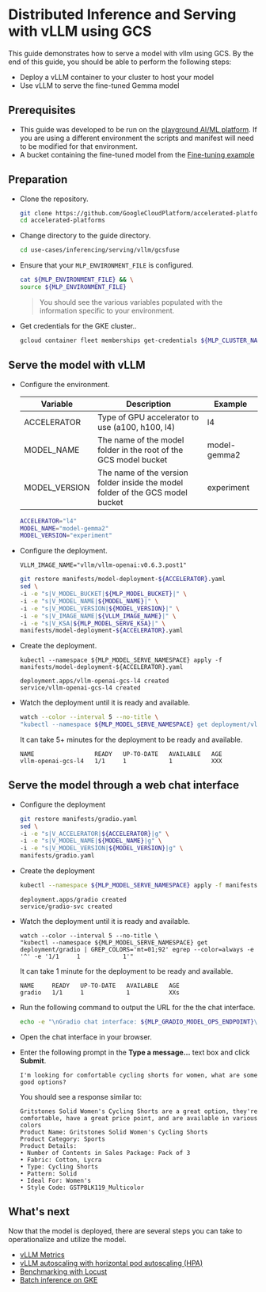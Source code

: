 # Distributed Inference and Serving with vLLM using GCS

This guide demonstrates how to serve a model with vllm using GCS. By the end of this guide, you should be able to perform the following steps:

- Deploy a vLLM container to your cluster to host your model
- Use vLLM to serve the fine-tuned Gemma model

## Prerequisites

- This guide was developed to be run on the [playground AI/ML platform](/platforms/gke-aiml/playground/README.md). If you are using a different environment the scripts and manifest will need to be modified for that environment.
- A bucket containing the fine-tuned model from the [Fine-tuning example](/use-cases/model-fine-tuning-pipeline/fine-tuning/pytorch/README.md)

## Preparation

- Clone the repository.

  ```sh
  git clone https://github.com/GoogleCloudPlatform/accelerated-platforms && \
  cd accelerated-platforms
  ```

- Change directory to the guide directory.

  ```sh
  cd use-cases/inferencing/serving/vllm/gcsfuse
  ```

- Ensure that your `MLP_ENVIRONMENT_FILE` is configured.

  ```sh
  cat ${MLP_ENVIRONMENT_FILE} && \
  source ${MLP_ENVIRONMENT_FILE}
  ```

  > You should see the various variables populated with the information specific to your environment.

- Get credentials for the GKE cluster..

  ```sh
  gcloud container fleet memberships get-credentials ${MLP_CLUSTER_NAME} --project ${MLP_PROJECT_ID}
  ```

## Serve the model with vLLM

- Configure the environment.

  | Variable      | Description                                                                    | Example      |
  | ------------- | ------------------------------------------------------------------------------ | ------------ |
  | ACCELERATOR   | Type of GPU accelerator to use (a100, h100, l4)                                | l4           |
  | MODEL_NAME    | The name of the model folder in the root of the GCS model bucket               | model-gemma2 |
  | MODEL_VERSION | The name of the version folder inside the model folder of the GCS model bucket | experiment   |

  ```sh
  ACCELERATOR="l4"
  MODEL_NAME="model-gemma2"
  MODEL_VERSION="experiment"
  ```

- Configure the deployment.

  ```
  VLLM_IMAGE_NAME="vllm/vllm-openai:v0.6.3.post1"
  ```

  ```sh
  git restore manifests/model-deployment-${ACCELERATOR}.yaml
  sed \
  -i -e "s|V_MODEL_BUCKET|${MLP_MODEL_BUCKET}|" \
  -i -e "s|V_MODEL_NAME|${MODEL_NAME}|" \
  -i -e "s|V_MODEL_VERSION|${MODEL_VERSION}|" \
  -i -e "s|V_IMAGE_NAME|${VLLM_IMAGE_NAME}|" \
  -i -e "s|V_KSA|${MLP_MODEL_SERVE_KSA}|" \
  manifests/model-deployment-${ACCELERATOR}.yaml
  ```

- Create the deployment.

  ```
  kubectl --namespace ${MLP_MODEL_SERVE_NAMESPACE} apply -f manifests/model-deployment-${ACCELERATOR}.yaml
  ```

  ```
  deployment.apps/vllm-openai-gcs-l4 created
  service/vllm-openai-gcs-l4 created
  ```

- Watch the deployment until it is ready and available.

  ```sh
  watch --color --interval 5 --no-title \
  "kubectl --namespace ${MLP_MODEL_SERVE_NAMESPACE} get deployment/vllm-openai-gcs-${ACCELERATOR} | GREP_COLORS='mt=01;92' egrep --color=always -e '^' -e '1/1     1            1'"
  ```

  It can take 5+ minutes for the deployment to be ready and available.

  ```
  NAME                 READY   UP-TO-DATE   AVAILABLE   AGE
  vllm-openai-gcs-l4   1/1     1            1           XXX
  ```

## Serve the model through a web chat interface

- Configure the deployment

  ```sh
  git restore manifests/gradio.yaml
  sed \
  -i -e "s|V_ACCELERATOR|${ACCELERATOR}|g" \
  -i -e "s|V_MODEL_NAME|${MODEL_NAME}|g" \
  -i -e "s|V_MODEL_VERSION|${MODEL_VERSION}|g" \
  manifests/gradio.yaml
  ```

- Create the deployment

  ```sh
  kubectl --namespace ${MLP_MODEL_SERVE_NAMESPACE} apply -f manifests/gradio.yaml
  ```

  ```
  deployment.apps/gradio created
  service/gradio-svc created
  ```

- Watch the deployment until it is ready and available.

  ```
  watch --color --interval 5 --no-title \
  "kubectl --namespace ${MLP_MODEL_SERVE_NAMESPACE} get deployment/gradio | GREP_COLORS='mt=01;92' egrep --color=always -e '^' -e '1/1     1            1'"
  ```

  It can take 1 minute for the deployment to be ready and available.

  ```
  NAME     READY   UP-TO-DATE   AVAILABLE   AGE
  gradio   1/1     1            1           XXs
  ```

- Run the following command to output the URL for the the chat interface.

  ```sh
  echo -e "\nGradio chat interface: ${MLP_GRADIO_MODEL_OPS_ENDPOINT}\n"
  ```

- Open the chat interface in your browser.

- Enter the following prompt in the **Type a message...** text box and click **Submit**.

  ```
  I'm looking for comfortable cycling shorts for women, what are some good options?
  ```

  You should see a response similar to:

  ```
  Gritstones Solid Women's Cycling Shorts are a great option, they're comfortable, have a great price point, and are available in various colors
  Product Name: Gritstones Solid Women's Cycling Shorts
  Product Category: Sports
  Product Details:
  • Number of Contents in Sales Package: Pack of 3
  • Fabric: Cotton, Lycra
  • Type: Cycling Shorts
  • Pattern: Solid
  • Ideal For: Women's
  • Style Code: GSTPBLK119_Multicolor
  ```

## What's next

Now that the model is deployed, there are several steps you can take to operationalize and utilize the model.

- [vLLM Metrics](/use-cases/inferencing/serving/vllm/metrics/README.md)
- [vLLM autoscaling with horizontal pod autoscaling (HPA)](/use-cases/inferencing/serving/vllm/autoscaling/README.md)
- [Benchmarking with Locust](/use-cases/inferencing/benchmark/README.md)
- [Batch inference on GKE](/use-cases/inferencing/batch-inference/README.md)
